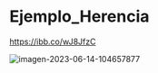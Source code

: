 # Ejemplo_Herencia
https://ibb.co/wJ8JfzC

<a><img src="https://i.ibb.co/rbqbVwM/imagen-2023-06-14-104657877.png" alt="imagen-2023-06-14-104657877" border="0"></a>
